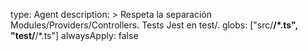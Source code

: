 type: Agent
description: >
Respeta la separación Modules/Providers/Controllers. Tests Jest en test/.
globs: ["src/**/*.ts", "test/**/*.ts"]
alwaysApply: false

